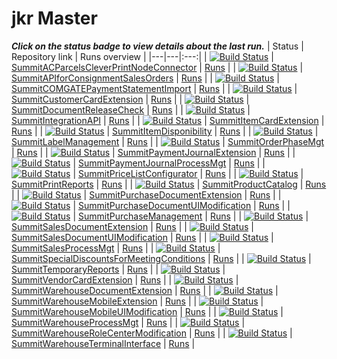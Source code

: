 # jkr Master 
_**Click on the status badge to view details about the last run.**_ 
| Status | Repository link | Runs overview |
|---|---|:---:| 
| [![Build Status](https://dev.azure.com/navertica/Summit%20Trade%20Distribution/_apis/build/status%2FSummitACParcelsCleverPrintNodeConnector?repoName=SummitACParcelsCleverPrintNodeConnector&branchName=master)](https://dev.azure.com/navertica/a7e04991-206d-40d0-9fd5-6896eb0c96a1/_build/results?buildId=121879) | [SummitACParcelsCleverPrintNodeConnector](https://dev.azure.com/navertica/Summit%20Trade%20Distribution/_git/SummitACParcelsCleverPrintNodeConnector) | [Runs](https://dev.azure.com/navertica/Summit%20Trade%20Distribution/_build?definitionId=1951) | 
| [![Build Status](https://dev.azure.com/navertica/Summit%20Trade%20Distribution/_apis/build/status%2FSummitAPIforConsignmentSalesOrders?repoName=SummitAPIforConsignmentSalesOrders&branchName=master)](https://dev.azure.com/navertica/a7e04991-206d-40d0-9fd5-6896eb0c96a1/_build/results?buildId=121642) | [SummitAPIforConsignmentSalesOrders](https://dev.azure.com/navertica/Summit%20Trade%20Distribution/_git/SummitAPIforConsignmentSalesOrders) | [Runs](https://dev.azure.com/navertica/Summit%20Trade%20Distribution/_build?definitionId=1894) | 
| [![Build Status](https://dev.azure.com/navertica/Summit%20Trade%20Distribution/_apis/build/status%2FSummitCOMGATEPaymentStatementImport?repoName=SummitCOMGATEPaymentStatementImport&branchName=master)](https://dev.azure.com/navertica/a7e04991-206d-40d0-9fd5-6896eb0c96a1/_build/results?buildId=121555) | [SummitCOMGATEPaymentStatementImport](https://dev.azure.com/navertica/Summit%20Trade%20Distribution/_git/SummitCOMGATEPaymentStatementImport) | [Runs](https://dev.azure.com/navertica/Summit%20Trade%20Distribution/_build?definitionId=1888) | 
| [![Build Status](https://dev.azure.com/navertica/Summit%20Trade%20Distribution/_apis/build/status%2FSummitCustomerCardExtension?repoName=SummitCustomerCardExtension&branchName=master)](https://dev.azure.com/navertica/a7e04991-206d-40d0-9fd5-6896eb0c96a1/_build/results?buildId=122002) | [SummitCustomerCardExtension](https://dev.azure.com/navertica/Summit%20Trade%20Distribution/_git/SummitCustomerCardExtension) | [Runs](https://dev.azure.com/navertica/Summit%20Trade%20Distribution/_build?definitionId=1671) | 
| [![Build Status](https://dev.azure.com/navertica/Summit%20Trade%20Distribution/_apis/build/status%2FSummitDocumentReleaseCheck?repoName=SummitDocumentReleaseCheck&branchName=master)](https://dev.azure.com/navertica/a7e04991-206d-40d0-9fd5-6896eb0c96a1/_build/results?buildId=121956) | [SummitDocumentReleaseCheck](https://dev.azure.com/navertica/Summit%20Trade%20Distribution/_git/SummitDocumentReleaseCheck) | [Runs](https://dev.azure.com/navertica/Summit%20Trade%20Distribution/_build?definitionId=1771) | 
| [![Build Status](https://dev.azure.com/navertica/Summit%20Trade%20Distribution/_apis/build/status%2FSummitIntegrationAPI?repoName=SummitIntegrationAPI&branchName=master)](https://dev.azure.com/navertica/a7e04991-206d-40d0-9fd5-6896eb0c96a1/_build/results?buildId=121974) | [SummitIntegrationAPI](https://dev.azure.com/navertica/Summit%20Trade%20Distribution/_git/SummitIntegrationAPI) | [Runs](https://dev.azure.com/navertica/Summit%20Trade%20Distribution/_build?definitionId=1659) | 
| [![Build Status](https://dev.azure.com/navertica/Summit%20Trade%20Distribution/_apis/build/status%2FSummitItemCardExtension?repoName=SummitItemCardExtension&branchName=master)](https://dev.azure.com/navertica/a7e04991-206d-40d0-9fd5-6896eb0c96a1/_build/results?buildId=121648) | [SummitItemCardExtension](https://dev.azure.com/navertica/Summit%20Trade%20Distribution/_git/SummitItemCardExtension) | [Runs](https://dev.azure.com/navertica/Summit%20Trade%20Distribution/_build?definitionId=1632) | 
| [![Build Status](https://dev.azure.com/navertica/Summit%20Trade%20Distribution/_apis/build/status%2FSummitItemDisponibility?repoName=SummitItemDisponibility&branchName=master)](https://dev.azure.com/navertica/a7e04991-206d-40d0-9fd5-6896eb0c96a1/_build/results?buildId=121605) | [SummitItemDisponibility](https://dev.azure.com/navertica/Summit%20Trade%20Distribution/_git/SummitItemDisponibility) | [Runs](https://dev.azure.com/navertica/Summit%20Trade%20Distribution/_build?definitionId=1717) | 
| [![Build Status](https://dev.azure.com/navertica/Summit%20Trade%20Distribution/_apis/build/status%2FSummitLabelManagement?repoName=SummitLabelManagement&branchName=master)](https://dev.azure.com/navertica/a7e04991-206d-40d0-9fd5-6896eb0c96a1/_build/results?buildId=122005) | [SummitLabelManagement](https://dev.azure.com/navertica/Summit%20Trade%20Distribution/_git/SummitLabelManagement) | [Runs](https://dev.azure.com/navertica/Summit%20Trade%20Distribution/_build?definitionId=1817) | 
| [![Build Status](https://dev.azure.com/navertica/Summit%20Trade%20Distribution/_apis/build/status%2FSummitOrderPhaseMgt?repoName=SummitOrderPhaseMgt&branchName=master)](https://dev.azure.com/navertica/a7e04991-206d-40d0-9fd5-6896eb0c96a1/_build/results?buildId=121788) | [SummitOrderPhaseMgt](https://dev.azure.com/navertica/Summit%20Trade%20Distribution/_git/SummitOrderPhaseMgt) | [Runs](https://dev.azure.com/navertica/Summit%20Trade%20Distribution/_build?definitionId=1707) | 
| [![Build Status](https://dev.azure.com/navertica/Summit%20Trade%20Distribution/_apis/build/status%2FSummitPaymentJournalExtension?repoName=SummitPaymentJournalExtension&branchName=master)](https://dev.azure.com/navertica/a7e04991-206d-40d0-9fd5-6896eb0c96a1/_build/results?buildId=121826) | [SummitPaymentJournalExtension](https://dev.azure.com/navertica/Summit%20Trade%20Distribution/_git/SummitPaymentJournalExtension) | [Runs](https://dev.azure.com/navertica/Summit%20Trade%20Distribution/_build?definitionId=1882) | 
| [![Build Status](https://dev.azure.com/navertica/Summit%20Trade%20Distribution/_apis/build/status%2FSummitPaymentJournalProcessMgt?repoName=SummitPaymentJournalProcessMgt&branchName=master)](https://dev.azure.com/navertica/a7e04991-206d-40d0-9fd5-6896eb0c96a1/_build/results?buildId=122004) | [SummitPaymentJournalProcessMgt](https://dev.azure.com/navertica/Summit%20Trade%20Distribution/_git/SummitPaymentJournalProcessMgt) | [Runs](https://dev.azure.com/navertica/Summit%20Trade%20Distribution/_build?definitionId=1885) | 
| [![Build Status](https://dev.azure.com/navertica/Summit%20Trade%20Distribution/_apis/build/status%2FSummitPriceListConfigurator?repoName=SummitPriceListConfigurator&branchName=master)](https://dev.azure.com/navertica/a7e04991-206d-40d0-9fd5-6896eb0c96a1/_build/results?buildId=121890) | [SummitPriceListConfigurator](https://dev.azure.com/navertica/Summit%20Trade%20Distribution/_git/SummitPriceListConfigurator) | [Runs](https://dev.azure.com/navertica/Summit%20Trade%20Distribution/_build?definitionId=1576) | 
| [![Build Status](https://dev.azure.com/navertica/Summit%20Trade%20Distribution/_apis/build/status%2FSummitPrintReports?repoName=SummitPrintReports&branchName=master)](https://dev.azure.com/navertica/a7e04991-206d-40d0-9fd5-6896eb0c96a1/_build/results?buildId=121847) | [SummitPrintReports](https://dev.azure.com/navertica/Summit%20Trade%20Distribution/_git/SummitPrintReports) | [Runs](https://dev.azure.com/navertica/Summit%20Trade%20Distribution/_build?definitionId=1858) | 
| [![Build Status](https://dev.azure.com/navertica/Summit%20Trade%20Distribution/_apis/build/status%2FSummitProductCatalog?repoName=SummitProductCatalog&branchName=master)](https://dev.azure.com/navertica/a7e04991-206d-40d0-9fd5-6896eb0c96a1/_build/results?buildId=121672) | [SummitProductCatalog](https://dev.azure.com/navertica/Summit%20Trade%20Distribution/_git/SummitProductCatalog) | [Runs](https://dev.azure.com/navertica/Summit%20Trade%20Distribution/_build?definitionId=1668) | 
| [![Build Status](https://dev.azure.com/navertica/Summit%20Trade%20Distribution/_apis/build/status%2FSummitPurchaseDocumentExtension?repoName=SummitPurchaseDocumentExtension&branchName=master)](https://dev.azure.com/navertica/a7e04991-206d-40d0-9fd5-6896eb0c96a1/_build/results?buildId=121949) | [SummitPurchaseDocumentExtension](https://dev.azure.com/navertica/Summit%20Trade%20Distribution/_git/SummitPurchaseDocumentExtension) | [Runs](https://dev.azure.com/navertica/Summit%20Trade%20Distribution/_build?definitionId=1644) | 
| [![Build Status](https://dev.azure.com/navertica/Summit%20Trade%20Distribution/_apis/build/status%2FSummitPurchaseDocumentUIModification?repoName=SummitPurchaseDocumentUIModification&branchName=master)](https://dev.azure.com/navertica/a7e04991-206d-40d0-9fd5-6896eb0c96a1/_build/results?buildId=121845) | [SummitPurchaseDocumentUIModification](https://dev.azure.com/navertica/Summit%20Trade%20Distribution/_git/SummitPurchaseDocumentUIModification) | [Runs](https://dev.azure.com/navertica/Summit%20Trade%20Distribution/_build?definitionId=1638) | 
| [![Build Status](https://dev.azure.com/navertica/Summit%20Trade%20Distribution/_apis/build/status%2FSummitPurchaseManagement?repoName=SummitPurchaseManagement&branchName=master)](https://dev.azure.com/navertica/a7e04991-206d-40d0-9fd5-6896eb0c96a1/_build/results?buildId=121885) | [SummitPurchaseManagement](https://dev.azure.com/navertica/Summit%20Trade%20Distribution/_git/SummitPurchaseManagement) | [Runs](https://dev.azure.com/navertica/Summit%20Trade%20Distribution/_build?definitionId=1653) | 
| [![Build Status](https://dev.azure.com/navertica/Summit%20Trade%20Distribution/_apis/build/status%2FSummitSalesDocumentExtension?repoName=SummitSalesDocumentExtension&branchName=master)](https://dev.azure.com/navertica/a7e04991-206d-40d0-9fd5-6896eb0c96a1/_build/results?buildId=122007) | [SummitSalesDocumentExtension](https://dev.azure.com/navertica/Summit%20Trade%20Distribution/_git/SummitSalesDocumentExtension) | [Runs](https://dev.azure.com/navertica/Summit%20Trade%20Distribution/_build?definitionId=1656) | 
| [![Build Status](https://dev.azure.com/navertica/Summit%20Trade%20Distribution/_apis/build/status%2FSummitSalesDocumentUIModification?repoName=SummitSalesDocumentUIModification&branchName=master)](https://dev.azure.com/navertica/a7e04991-206d-40d0-9fd5-6896eb0c96a1/_build/results?buildId=121730) | [SummitSalesDocumentUIModification](https://dev.azure.com/navertica/Summit%20Trade%20Distribution/_git/SummitSalesDocumentUIModification) | [Runs](https://dev.azure.com/navertica/Summit%20Trade%20Distribution/_build?definitionId=1961) | 
| [![Build Status](https://dev.azure.com/navertica/Summit%20Trade%20Distribution/_apis/build/status%2FSummitSalesProcessMgt?repoName=SummitSalesProcessMgt&branchName=master)](https://dev.azure.com/navertica/a7e04991-206d-40d0-9fd5-6896eb0c96a1/_build/results?buildId=121718) | [SummitSalesProcessMgt](https://dev.azure.com/navertica/Summit%20Trade%20Distribution/_git/SummitSalesProcessMgt) | [Runs](https://dev.azure.com/navertica/Summit%20Trade%20Distribution/_build?definitionId=1762) | 
| [![Build Status](https://dev.azure.com/navertica/Summit%20Trade%20Distribution/_apis/build/status%2FSummitSpecialDiscountsForMeetingConditions?repoName=SummitSpecialDiscountsForMeetingConditions&branchName=master)](https://dev.azure.com/navertica/a7e04991-206d-40d0-9fd5-6896eb0c96a1/_build/results?buildId=121837) | [SummitSpecialDiscountsForMeetingConditions](https://dev.azure.com/navertica/Summit%20Trade%20Distribution/_git/SummitSpecialDiscountsForMeetingConditions) | [Runs](https://dev.azure.com/navertica/Summit%20Trade%20Distribution/_build?definitionId=1635) | 
| [![Build Status](https://dev.azure.com/navertica/Summit%20Trade%20Distribution/_apis/build/status%2FSummitTemporaryReports?repoName=SummitTemporaryReports&branchName=master)](https://dev.azure.com/navertica/a7e04991-206d-40d0-9fd5-6896eb0c96a1/_build/results?buildId=121667) | [SummitTemporaryReports](https://dev.azure.com/navertica/Summit%20Trade%20Distribution/_git/SummitTemporaryReports) | [Runs](https://dev.azure.com/navertica/Summit%20Trade%20Distribution/_build?definitionId=1891) | 
| [![Build Status](https://dev.azure.com/navertica/Summit%20Trade%20Distribution/_apis/build/status%2FSummitVendorCardExtension?repoName=SummitVendorCardExtension&branchName=master)](https://dev.azure.com/navertica/a7e04991-206d-40d0-9fd5-6896eb0c96a1/_build/results?buildId=121764) | [SummitVendorCardExtension](https://dev.azure.com/navertica/Summit%20Trade%20Distribution/_git/SummitVendorCardExtension) | [Runs](https://dev.azure.com/navertica/Summit%20Trade%20Distribution/_build?definitionId=1677) | 
| [![Build Status](https://dev.azure.com/navertica/Summit%20Trade%20Distribution/_apis/build/status%2FSummitWarehouseDocumentExtension?repoName=SummitWarehouseDocumentExtension&branchName=master)](https://dev.azure.com/navertica/a7e04991-206d-40d0-9fd5-6896eb0c96a1/_build/results?buildId=121776) | [SummitWarehouseDocumentExtension](https://dev.azure.com/navertica/Summit%20Trade%20Distribution/_git/SummitWarehouseDocumentExtension) | [Runs](https://dev.azure.com/navertica/Summit%20Trade%20Distribution/_build?definitionId=1867) | 
| [![Build Status](https://dev.azure.com/navertica/Summit%20Trade%20Distribution/_apis/build/status%2FSummitWarehouseMobileExtension?repoName=SummitWarehouseMobileExtension&branchName=master)](https://dev.azure.com/navertica/a7e04991-206d-40d0-9fd5-6896eb0c96a1/_build/results?buildId=121994) | [SummitWarehouseMobileExtension](https://dev.azure.com/navertica/Summit%20Trade%20Distribution/_git/SummitWarehouseMobileExtension) | [Runs](https://dev.azure.com/navertica/Summit%20Trade%20Distribution/_build?definitionId=1792) | 
| [![Build Status](https://dev.azure.com/navertica/Summit%20Trade%20Distribution/_apis/build/status%2FSummitWarehouseMobileUIModification?repoName=SummitWarehouseMobileUIModification&branchName=master)](https://dev.azure.com/navertica/a7e04991-206d-40d0-9fd5-6896eb0c96a1/_build/results?buildId=121998) | [SummitWarehouseMobileUIModification](https://dev.azure.com/navertica/Summit%20Trade%20Distribution/_git/SummitWarehouseMobileUIModification) | [Runs](https://dev.azure.com/navertica/Summit%20Trade%20Distribution/_build?definitionId=1897) | 
| [![Build Status](https://dev.azure.com/navertica/Summit%20Trade%20Distribution/_apis/build/status%2FSummitWarehouseProcessMgt?repoName=SummitWarehouseProcessMgt&branchName=master)](https://dev.azure.com/navertica/a7e04991-206d-40d0-9fd5-6896eb0c96a1/_build/results?buildId=121640) | [SummitWarehouseProcessMgt](https://dev.azure.com/navertica/Summit%20Trade%20Distribution/_git/SummitWarehouseProcessMgt) | [Runs](https://dev.azure.com/navertica/Summit%20Trade%20Distribution/_build?definitionId=1786) | 
| [![Build Status](https://dev.azure.com/navertica/Summit%20Trade%20Distribution/_apis/build/status%2FSummitWarehouseRoleCenterModification?repoName=SummitWarehouseRoleCenterModification&branchName=master)](https://dev.azure.com/navertica/a7e04991-206d-40d0-9fd5-6896eb0c96a1/_build/results?buildId=121971) | [SummitWarehouseRoleCenterModification](https://dev.azure.com/navertica/Summit%20Trade%20Distribution/_git/SummitWarehouseRoleCenterModification) | [Runs](https://dev.azure.com/navertica/Summit%20Trade%20Distribution/_build?definitionId=1647) | 
| [![Build Status](https://dev.azure.com/navertica/Summit%20Trade%20Distribution/_apis/build/status%2FSummitWarehouseTerminalInterface?repoName=SummitWarehouseTerminalInterface&branchName=master)](https://dev.azure.com/navertica/a7e04991-206d-40d0-9fd5-6896eb0c96a1/_build/results?buildId=121720) | [SummitWarehouseTerminalInterface](https://dev.azure.com/navertica/Summit%20Trade%20Distribution/_git/SummitWarehouseTerminalInterface) | [Runs](https://dev.azure.com/navertica/Summit%20Trade%20Distribution/_build?definitionId=1972) | 

